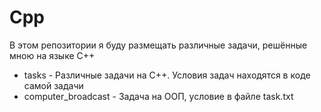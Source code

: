 # Cpp

В этом репозитории я буду размещать различные задачи, решённые мною на языке C++

+ tasks - Различные задачи на С++. Условия задач находятся в коде самой задачи
+ computer_broadcast - Задача на ООП, условие в файле task.txt

